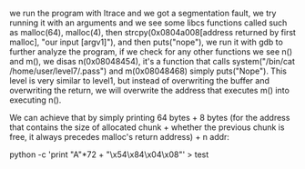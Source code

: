 we run the program with ltrace and we got a segmentation fault, we try running it with an arguments and we see some libcs functions called such as malloc(64), malloc(4), then strcpy(0x0804a008[address returned by first malloc], "our input [argv1]"), and then puts("nope"), we run it with gdb to further analyze the program, if we check for any other functions we see n() and m(), we disas n(0x08048454), it's a function that calls system("/bin/cat /home/user/level7/.pass") and m(0x08048468) simply puts("Nope"). This level is very similar to level1, but instead of overwriting the buffer and overwriting the return, we will overwrite the address that executes m() into executing n().

We can achieve that by simply printing 64 bytes + 8 bytes (for the address that contains the size of allocated chunk + whether the previous chunk is free, it always precedes malloc's return address) + n addr:

python -c 'print "A"*72 + "\x54\x84\x04\x08"' > test